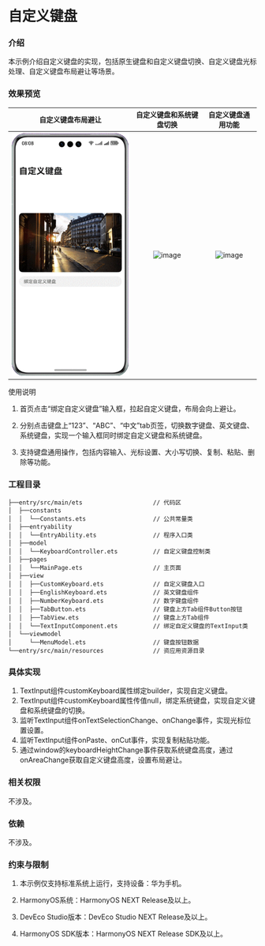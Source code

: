 # 自定义键盘

### 介绍

本示例介绍自定义键盘的实现，包括原生键盘和自定义键盘切换、自定义键盘光标处理、自定义键盘布局避让等场景。

### 效果预览
| 自定义键盘布局避让         | 自定义键盘和系统键盘切换 | 自定义键盘通用功能  |
|:-----------------:|:------------:|:-:|
|        ![image](screenshots/device/avoid.gif)         |   ![image](screenshots/device/switch.gif)            | ![image](screenshots/device/use.gif)   |


使用说明

1. 首页点击“绑定自定义键盘”输入框，拉起自定义键盘，布局会向上避让。

2. 分别点击键盘上“123”、“ABC”、“中文”tab页签，切换数字键盘、英文键盘、系统键盘，实现一个输入框同时绑定自定义键盘和系统键盘。

3. 支持键盘通用操作，包括内容输入、光标设置、大小写切换、复制、粘贴、删除等功能。


### 工程目录

```
├──entry/src/main/ets	                 // 代码区
│  ├──constants
│  │  └──Constants.ets                   // 公共常量类
│  ├──entryability
│  │  └──EntryAbility.ets                // 程序入口类
│  ├──model
│  │  └──KeyboardController.ets          // 自定义键盘控制类
│  ├──pages
│  │  └──MainPage.ets                    // 主页面
│  ├──view
│  │  ├──CustomKeyboard.ets              // 自定义键盘入口
│  │  ├──EnglishKeyboard.ets             // 英文键盘组件
│  │  ├──NumberKeyboard.ets              // 数字键盘组件
│  │  ├──TabButton.ets                   // 键盘上方Tab组件Button按钮
│  │  ├──TabView.ets                     // 键盘上方Tab组件
│  │  └──TextInputComponent.ets          // 绑定自定义键盘的TextInput类
│  └──viewmodel
│     └──MenuModel.ets                   // 键盘按钮数据
└──entry/src/main/resources              // 资应用资源目录
```

### 具体实现 

1. TextInput组件customKeyboard属性绑定builder，实现自定义键盘。
2. TextInput组件customKeyboard属性传值null，绑定系统键盘，实现自定义键盘和系统键盘的切换。
3. 监听TextInput组件onTextSelectionChange、onChange事件，实现光标位置设置。
4. 监听TextInput组件onPaste、onCut事件，实现复制粘贴功能。
5. 通过window的keyboardHeightChange事件获取系统键盘高度，通过onAreaChange获取自定义键盘高度，设置布局避让。

### 相关权限
不涉及。

### 依赖
不涉及。

### 约束与限制

1. 本示例仅支持标准系统上运行，支持设备：华为手机。

2. HarmonyOS系统：HarmonyOS NEXT Release及以上。

3. DevEco Studio版本：DevEco Studio NEXT Release及以上。

4. HarmonyOS SDK版本：HarmonyOS NEXT Release SDK及以上。